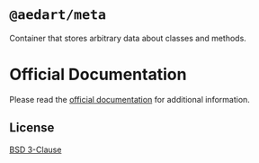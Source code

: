 # `@aedart/meta`

Container that stores arbitrary data about classes and methods.

# Official Documentation

Please read the [official documentation](https://aedart.github.io/symbi/) for additional information.

## License

[BSD 3-Clause](https://spdx.org/licenses/BSD-3-Clause)  
